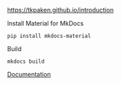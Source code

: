 https://tkpaken.github.io/introduction


Install Material for MkDocs

```
pip install mkdocs-material
```

Build

```
mkdocs build
```

[Documentation](https://squidfunk.github.io/mkdocs-material/)
